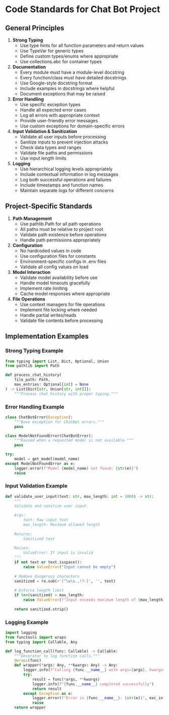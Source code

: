 # Code Standards for Chat Bot Project

## General Principles





1. **Strong Typing**
   * Use type hints for all function parameters and return values
   * Use TypeVar for generic types
   * Define custom types/enums where appropriate
   * Use collections.abc for container types
2. **Documentation**
   * Every module must have a module-level docstring
   * Every function/class must have detailed docstrings
   * Use Google-style docstring format
   * Include examples in docstrings where helpful
   * Document exceptions that may be raised
3. **Error Handling**
   * Use specific exception types
   * Handle all expected error cases
   * Log all errors with appropriate context
   * Provide user-friendly error messages
   * Use custom exceptions for domain-specific errors
4. **Input Validation & Sanitization**
   * Validate all user inputs before processing
   * Sanitize inputs to prevent injection attacks
   * Check data types and ranges
   * Validate file paths and permissions
   * Use input length limits
5. **Logging**
   * Use hierarchical logging levels appropriately
   * Include contextual information in log messages
   * Log both successful operations and failures
   * Include timestamps and function names
   * Maintain separate logs for different concerns

## Project-Specific Standards





1. **Path Management**
   * Use pathlib.Path for all path operations
   * All paths must be relative to project root
   * Validate path existence before operations
   * Handle path permissions appropriately
2. **Configuration**
   * No hardcoded values in code
   * Use configuration files for constants
   * Environment-specific configs in .env files
   * Validate all config values on load
3. **Model Interaction**
   * Validate model availability before use
   * Handle model timeouts gracefully
   * Implement rate limiting
   * Cache model responses where appropriate
4. **File Operations**
   * Use context managers for file operations
   * Implement file locking where needed
   * Handle partial writes/reads
   * Validate file contents before processing

## Implementation Examples

### Strong Typing Example

```python
from typing import List, Dict, Optional, Union
from pathlib import Path

def process_chat_history(
    file_path: Path,
    max_entries: Optional[int] = None
) -> List[Dict[str, Union[str, int]]]:
    """Process chat history with proper typing."""
```

### Error Handling Example

```python
class ChatBotError(Exception):
    """Base exception for ChatBot errors."""
    pass

class ModelNotFoundError(ChatBotError):
    """Raised when a requested model is not available."""
    pass

try:
    model = get_model(model_name)
except ModelNotFoundError as e:
    logger.error(f"Model {model_name} not found: {str(e)}")
    raise
```

### Input Validation Example

```python
def validate_user_input(text: str, max_length: int = 1000) -> str:
    """
    Validate and sanitize user input.
    
    Args:
        text: Raw input text
        max_length: Maximum allowed length
        
    Returns:
        Sanitized text
        
    Raises:
        ValueError: If input is invalid
    """
    if not text or text.isspace():
        raise ValueError("Input cannot be empty")
    
    # Remove dangerous characters
    sanitized = re.sub(r'[^\w\s.,!?-]', '', text)
    
    # Enforce length limit
    if len(sanitized) > max_length:
        raise ValueError(f"Input exceeds maximum length of {max_length}")
        
    return sanitized.strip()
```

### Logging Example

```python
import logging
from functools import wraps
from typing import Callable, Any

def log_function_call(func: Callable) -> Callable:
    """Decorator to log function calls."""
    @wraps(func)
    def wrapper(*args: Any, **kwargs: Any) -> Any:
        logger.info(f"Calling {func.__name__} with args={args}, kwargs={kwargs}")
        try:
            result = func(*args, **kwargs)
            logger.info(f"{func.__name__} completed successfully")
            return result
        except Exception as e:
            logger.error(f"Error in {func.__name__}: {str(e)}", exc_info=True)
            raise
    return wrapper
```


